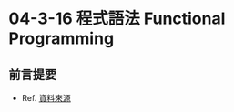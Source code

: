 # 04-3-16 程式語法 Functional Programming

## 前言提要

* Ref. [資料來源](https://michaelchen.tech/golang-programming/functional-programming/)

##